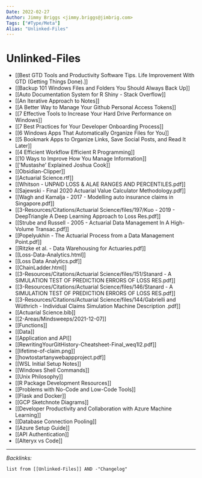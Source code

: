 ```yaml
---
Date: 2022-02-27
Author: Jimmy Briggs <jimmy.briggs@jimbrig.com>
Tags: ["#Type/Meta"]
Alias: "Unlinked-Files"
---
```


# Unlinked-Files

- [[Best GTD Tools and Productivity Software Tips. Life Improvement With GTD (Getting Things Done).]]
- [[Backup 101 Windows Files and Folders You Should Always Back Up]]
- [[Auto Documentation System for R Shiny - Stack Overflow]]
- [[An Iterative Approach to Notes]]
- [[A Better Way to Manage Your Github Personal Access Tokens]]
- [[7 Effective Tools to Increase Your Hard Drive Performance on Windows]]
- [[7 Best Practices for Your Developer Onboarding Process]]
- [[6 Windows Apps That Automatically Organize Files for You]]
- [[5 Bookmark Apps to Organize Links, Save Social Posts, and Read It Later]]
- [[4 Efficient Workflow  Efficient R Programming]]
- [[10 Ways to Improve How You Manage Information]]
- [['Mustashe' Explained  Joshua Cook]]
- [[Obsidian-Clipper]]
- [[Actuarial Science.rtf]]
- [[Whitson - UNPAID LOSS & ALAE RANGES AND PERCENTILES.pdf]]
- [[Sajewski - Final 2020 Actuarial Value Calculator Methodology.pdf]]
- [[Wagh and Kamalja - 2017 - Modelling auto insurance claims in Singapore.pdf]]
- [[3-Resources/Citations/Actuarial Science/files/197/Kuo - 2019 - DeepTriangle A Deep Learning Approach to Loss Res.pdf]]
- [[Strube and Russell - 2005 - Actuarial Data Management In A High-Volume Transac.pdf]]
- [[Popelyukhin - The Actuarial Process from a Data Management Point.pdf]]
- [[Ritzke et al. - Data Warehousing for Actuaries.pdf]]
- [[Loss-Data-Analytics.html]]
- [[Loss Data Analytics.pdf]]
- [[ChainLadder.html]]
- [[3-Resources/Citations/Actuarial Science/files/151/Stanard - A SIMULATION TEST OF PREDICTION ERRORS OF LOSS RES.pdf]]
- [[3-Resources/Citations/Actuarial Science/files/146/Stanard - A SIMULATION TEST OF PREDICTION ERRORS OF LOSS RES.pdf]]
- [[3-Resources/Citations/Actuarial Science/files/144/Gabrielli and Wüthrich - Individual Claims Simulation Machine Description .pdf]]
- [[Actuarial Science.bib]]
- [[2-Areas/Mindsweeps/2021-12-07]]
- [[Functions]]
- [[Data]]
- [[Application and API]]
- [[RewritingYourGitHistory-Cheatsheet-Final_weq1l2.pdf]]
- [[lifetime-of-claim.png]]
- [[howtostartanywebappproject.pdf]]
- [[WSL Initial Setup Notes]]
- [[Windows Shell Commands]]
- [[Unix Philosophy]]
- [[R Package Development Resources]]
- [[Problems with No-Code and Low-Code Tools]]
- [[Flask and Docker]]
- [[GCP Sketchnote Diagrams]]
- [[Developer Productivity and Collaboration with Azure Machine Learning]]
- [[Database Connection Pooling]]
- [[Azure Setup Guide]]
- [[API Authentication]]
- [[Alteryx vs Code]]


***

*Backlinks:*

```dataview
list from [[Unlinked-Files]] AND -"Changelog"
```